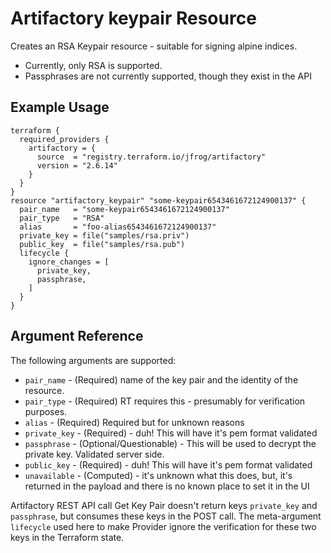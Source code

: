 # Artifactory keypair Resource

Creates an RSA Keypair resource - suitable for signing alpine indices. 
- Currently, only RSA is supported.
- Passphrases are not currently supported, though they exist in the API


## Example Usage

```hcl
terraform {
  required_providers {
    artifactory = {
      source  = "registry.terraform.io/jfrog/artifactory"
      version = "2.6.14"
    }
  }
}
resource "artifactory_keypair" "some-keypair6543461672124900137" {
  pair_name   = "some-keypair6543461672124900137"
  pair_type   = "RSA"
  alias       = "foo-alias6543461672124900137"
  private_key = file("samples/rsa.priv")
  public_key  = file("samples/rsa.pub")
  lifecycle {
    ignore_changes = [
      private_key,
      passphrase,
    ]
  }
}
```

## Argument Reference

The following arguments are supported:

* `pair_name` - (Required) name of the key pair and the identity of the resource.
* `pair_type` - (Required) RT requires this - presumably for verification purposes.
* `alias` - (Required) Required but for unknown reasons
* `private_key` - (Required)  - duh! This will have it's pem format validated
* `passphrase` - (Optional/Questionable)  - This will be used to decrypt the private key. Validated server side.
* `public_key` - (Required)  - duh! This will have it's pem format validated
* `unavailable` - (Computed) - it's unknown what this does, but, it's returned in the payload and there is no known place to set it in the UI

Artifactory REST API call Get Key Pair doesn't return keys `private_key` and `passphrase`, but consumes these keys in the POST call.
The meta-argument `lifecycle` used here to make Provider ignore the verification for these two keys in the Terraform state. 